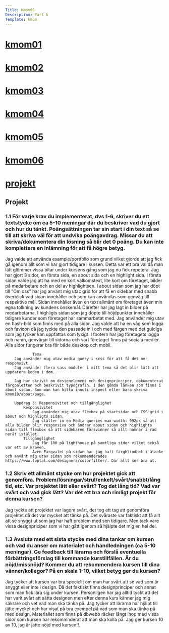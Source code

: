 ```yaml
---
Title: Kmom06
Description: Part 6
Template: kmom
---
```

<div class="sidebar">
    <h1><a href="kmom01">kmom01</a></h1>
    <h1><a href="kmom02">kmom02</a></h1>
    <h1><a href="kmom03">kmom03</a></h1>
    <h1><a href="kmom04">kmom04</a></h1>
    <h1><a href="kmom05">kmom05</a></h1>
    <h1><a href="kmom06">kmom06</a></h1>
    <h1><a href="project">projekt</a></h1>
</div>
<div class="kmom">
    <h2>Projekt</h2>
    <h3>1.1 För varje krav du implementerat, dvs 1-6, skriver du ett textstycke om ca 5-10 meningar där du beskriver vad du gjort och hur du tänkt. Poängsättningen tar sin start i din text så se till att skriva väl för att undvika poängavdrag. Missar du att skriva/dokumentera din lösning så blir det 0 poäng. Du kan inte komplettera en inlämning för att få högre betyg.</h3>
        <p>Jag valde att använda example/portfolio som grund vilket gjorde att jag fick gå igenom allt som vi har gjort tidigare i kursen. Detta var ett bra val då man lätt glömmer vissa bitar under kursens gång som jag nu fick repetera.
        Jag har gjort 3 sidor, en första sida, en about sida och en highlight sida.
        I första sidan valde jag att ha med en kort välkomstext, lite kort om företaget, bilder på medarbetare och en del av highlightsen.
        I about sidan som jag har döpt till "Om oss" har jag använt mig utac grid för att få en sidebar med snabb överblick vad sidan innehåller och som kan användas som genväg till respektive mål.
        Sidan innehåller även en text allmänt om företaget även min egna tolkning av kundens önskemål.
        Därefter har jag lagt in bilder på medarbetarna.
        I highligts sidan som jag döpte till höjdpunkter innehåller tidigare kunder som företaget har sammarbetat med.
        Jag använder mig utav en flash-bild som finns med på alla sidor.
        Jag valde att ha en våg som logga och favicon då jag tyckte den passade in i och med färgen med det guldiga som jag tycker kan uppfattas som lyxigt.
        I footern har jag företagets logga och namn, genvägar till sidorna och vart företaget finns på sociala medier.
        Alla sidor fungerar bra för både desktop och mobil.
        
                Tema
        Jag använder mig utav media query i scss för att få det mer responsivt.
        Jag använder flera sass moduler i mitt tema så det blir lätt att uppdatera koden i dom.

        Jag har skrivit om designelement och designprinciper, dokumenterat färgpaletten och beskrivit typografin. I den gömda länken som finns i about sidan. Som man kan hitta innuti inspect eller bara skriva kmom10/about/page.

        Uppdrag 3: Responsivitet och tillgänglighet
            Responsivitet
                Jag använder mig utav flexbox på startsidan och CSS-grid i about och highligts sidan.
                Jag ställer in en Media queries max-width: 992px så att alla bilder blir responsiva och ändrar about sidan och highlights sidan till flexbox så att sidebaren försvinner så allt hamnar i rad neråt istället.
            Tillgänglighet
                Jag får 100 på lighthouse på samtliga sidor vilket också var ett av kraven.
                Även Färgvalet på sidan har jag haft färgblindhet i åtanke och använt mig utav sidan som rekommenderades https://www.toptal.com/designers/colorfilter/. Där allt ser bra ut.
</p>
    <h3>1.2 Skriv ett allmänt stycke om hur projektet gick att genomföra. Problem/lösningar/strul/enkelt/svårt/snabbt/lång tid, etc. Var projektet lätt eller svårt? Tog det lång tid? Vad var svårt och vad gick lätt? Var det ett bra och rimligt projekt för denna kursen?</h3>
        <p>Jag tyckte att projektet var lagom svårt, det tog ett tag att genomföra projektet då det var mycket att tänka på. Det svåraste var faktiskt att få allt att se snyggt ut som jag har haft problem med sen tidigare. Men tack vare vissa designpriciper som vi har gått igenom så hjälpte det mig en hel del. </p>
    <h3>1.3 Avsluta med ett sista stycke med dina tankar om kursen och vad du anser om materialet och handledningen (ca 5-10 meningar). Ge feedback till lärarna och förslå eventuella förbättringsförslag till kommande kurstillfällen. Är du nöjd/missnöjd? Kommer du att rekommendera kursen till dina vänner/kollegor? På en skala 1-10, vilket betyg ger du kursen?</h3>
        <p>Jag tycker att kursen var bra speciellt om man har svårt att se vad som är snyggt eller inte i design. 
        Då det faktiskt finns designprinciper och annat som man fick lära sig under kursen. 
        Personligen har jag alltid tyckt att det har varit svårt att sätta designen men efter denna kurs känner jag mig säkrare och vet vad man ska tänka på.
        Jag tycker att lärarna har hjälpt till jätte mycket och har visat på bra exempel på vad som man ska tänka på med design.
        Materiallet som finns på dbwebb räcker långt ihop med vissa sidor som kursen har rekommnderat att man ska kolla på.
        Jag ger kursen 10 av 10, jag är jätte nöjd med kursen!!.</p>
</div>
